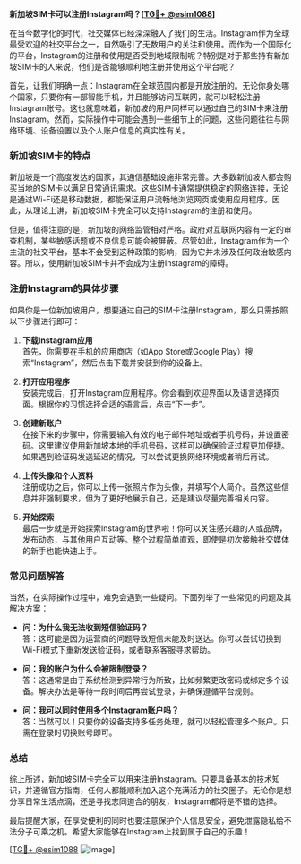 **新加坡SIM卡可以注册Instagram吗？[[TG💪+ @esim1088](https://t.me/s/esim1088)]**

在当今数字化的时代，社交媒体已经深深融入了我们的生活。Instagram作为全球最受欢迎的社交平台之一，自然吸引了无数用户的关注和使用。而作为一个国际化的平台，Instagram的注册和使用是否受到地域限制呢？特别是对于那些持有新加坡SIM卡的人来说，他们是否能够顺利地注册并使用这个平台呢？

首先，让我们明确一点：Instagram在全球范围内都是开放注册的。无论你身处哪个国家，只要你有一部智能手机，并且能够访问互联网，就可以轻松注册Instagram账号。这也就意味着，新加坡的用户同样可以通过自己的SIM卡来注册Instagram。然而，实际操作中可能会遇到一些细节上的问题，这些问题往往与网络环境、设备设置以及个人账户信息的真实性有关。

### 新加坡SIM卡的特点

新加坡是一个高度发达的国家，其通信基础设施非常完善。大多数新加坡人都会购买当地的SIM卡以满足日常通讯需求。这些SIM卡通常提供稳定的网络连接，无论是通过Wi-Fi还是移动数据，都能保证用户流畅地浏览网页或使用应用程序。因此，从理论上讲，新加坡SIM卡完全可以支持Instagram的注册和使用。

但是，值得注意的是，新加坡的网络监管相对严格。政府对互联网内容有一定的审查机制，某些敏感话题或不良信息可能会被屏蔽。尽管如此，Instagram作为一个主流的社交平台，基本不会受到这种政策的影响，因为它并未涉及任何政治敏感内容。所以，使用新加坡SIM卡并不会成为注册Instagram的障碍。

### 注册Instagram的具体步骤

如果你是一位新加坡用户，想要通过自己的SIM卡注册Instagram，那么只需按照以下步骤进行即可：

1. **下载Instagram应用**  
   首先，你需要在手机的应用商店（如App Store或Google Play）搜索“Instagram”，然后点击下载并安装到你的设备上。

2. **打开应用程序**  
   安装完成后，打开Instagram应用程序。你会看到欢迎界面以及语言选择页面。根据你的习惯选择合适的语言后，点击“下一步”。

3. **创建新账户**  
   在接下来的步骤中，你需要输入有效的电子邮件地址或者手机号码，并设置密码。这里建议使用新加坡本地的手机号码，这样可以确保验证过程更加便捷。如果遇到验证码发送延迟的情况，可以尝试更换网络环境或者稍后再试。

4. **上传头像和个人资料**  
   注册成功之后，你可以上传一张照片作为头像，并填写个人简介。虽然这些信息并非强制要求，但为了更好地展示自己，还是建议尽量完善相关内容。

5. **开始探索**  
   最后一步就是开始探索Instagram的世界啦！你可以关注感兴趣的人或品牌，发布动态，与其他用户互动等。整个过程简单直观，即使是初次接触社交媒体的新手也能快速上手。

### 常见问题解答

当然，在实际操作过程中，难免会遇到一些疑问。下面列举了一些常见的问题及其解决方案：

- **问：为什么我无法收到短信验证码？**  
  答：这可能是因为运营商的问题导致短信未能及时送达。你可以尝试切换到Wi-Fi模式下重新发送验证码，或者联系客服寻求帮助。

- **问：我的账户为什么会被限制登录？**  
  答：这通常是由于系统检测到异常行为所致，比如频繁更改密码或绑定多个设备。解决办法是等待一段时间后再尝试登录，并确保遵循平台规则。

- **问：我可以同时使用多个Instagram账户吗？**  
  答：当然可以！只要你的设备支持多任务处理，就可以轻松管理多个账户。只需在登录时切换账号即可。

### 总结

综上所述，新加坡SIM卡完全可以用来注册Instagram。只要具备基本的技术知识，并遵循官方指南，任何人都能顺利加入这个充满活力的社交圈子。无论你是想分享日常生活点滴，还是寻找志同道合的朋友，Instagram都将是不错的选择。

最后提醒大家，在享受便利的同时也要注意保护个人信息安全，避免泄露隐私给不法分子可乘之机。希望大家能够在Instagram上找到属于自己的乐趣！

[[TG💪+ @esim1088](https://t.me/s/esim1088) ![Image](https://i.postimg.cc/4NQfJmqS/Snipaste-2025-05-13-00-14-12.png)]